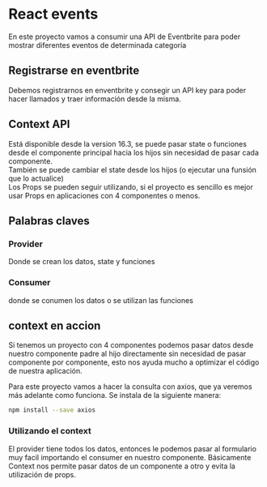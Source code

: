 # React events 
En este proyecto vamos a consumir una API de Eventbrite para poder mostrar diferentes eventos de determinada categoría

## Registrarse en eventbrite
Debemos registrarnos en enventbrite y consegir un API key para poder hacer llamados y traer información desde la misma.

## Context API 
Está disponible desde la version 16.3, se puede pasar state o funciones desde el componente principal hacia los hijos sin necesidad de pasar cada componente.  
También se puede cambiar el state desde los hijos (o ejecutar una funsión que lo actualice)   
Los Props se pueden seguir utilizando, si el proyecto es sencillo es mejor usar Props en aplicaciones con 4 componentes o menos.  

## Palabras claves 

### Provider
Donde se crean los datos, state y funciones

### Consumer
donde se conumen los datos o se utilizan las funciones

## context en accion
Si tenemos un proyecto con 4 componentes podemos pasar datos desde nuestro componente padre al hijo directamente sin necesidad de pasar componente por componente, esto nos ayuda mucho a optimizar el código de nuestra aplicación.

Para este proyecto vamos a hacer la consulta con axios, que ya veremos más adelante como funciona. Se instala de la siguiente manera:

~~~sh
npm install --save axios
~~~

### Utilizando el context
El provider tiene todos los datos, entonces le podemos pasar al formulario muy facil importando el consumer en nuestro componente. Básicamente Context nos permite pasar datos de un componente a otro y evita la utilización de props.